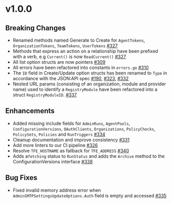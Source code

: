 # v1.0.0

## Breaking Changes
* Renamed methods named Generate to Create for `AgentTokens`, `OrganizationTokens`, `TeamTokens`, `UserTokens` [#327](https://github.com/hashicorp/go-tfe/pull/327)
* Methods that express an action on a relationship have been prefixed with a verb, e.g `Current()` is now `ReadCurrent()` [#327](https://github.com/hashicorp/go-tfe/pull/327)
* All list option structs are now pointers [#309](https://github.com/hashicorp/go-tfe/pull/309)
* All errors have been refactored into constants in `errors.go` [#310](https://github.com/hashicorp/go-tfe/pull/310)
* The `ID` field in Create/Update option structs has been renamed to `Type` in accordance with the JSON:API spec [#190](https://github.com/hashicorp/go-tfe/pull/190), [#323](https://github.com/hashicorp/go-tfe/pull/323), [#332](https://github.com/hashicorp/go-tfe/pull/332)
* Nested URL params (consisting of an organization, module and provider name) used to identify a `RegistryModule` have been refactored into a struct `RegistryModuleID`. [#337](https://github.com/hashicorp/go-tfe/pull/337)


## Enhancements
* Added missing include fields for `AdminRuns`, `AgentPools`, `ConfigurationVersions`, `OAuthClients`, `Organizations`, `PolicyChecks`, `PolicySets`, `Policies` and `RunTriggers` [#334](https://github.com/hashicorp/go-tfe/pull/334)
* Cleanup documentation and improve consistency [#331](https://github.com/hashicorp/go-tfe/pull/331)
* Add more linters to our CI pipeline [#326](https://github.com/hashicorp/go-tfe/pull/326)
* Resolve `TFE_HOSTNAME` as fallback for `TFE_ADDRESS` [#340](https://github.com/hashicorp/go-tfe/pull/326)
* Adds a`fetching` status to `RunStatus` and adds the `Archive` method to the ConfigurationVersions interface [#338](https://github.com/hashicorp/go-tfe/pull/338)

## Bug Fixes
* Fixed invalid memory address error when `AdminSMTPSettingsUpdateOptions.Auth` field is empty and accessed [#335](https://github.com/hashicorp/go-tfe/pull/335) 

